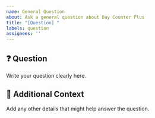 ```yaml
---
name: General Question
about: Ask a general question about Day Counter Plus
title: "[Question] "
labels: question
assignees: ''
---
```


## ❓ Question
Write your question clearly here.

## 📖 Additional Context
Add any other details that might help answer the question.
